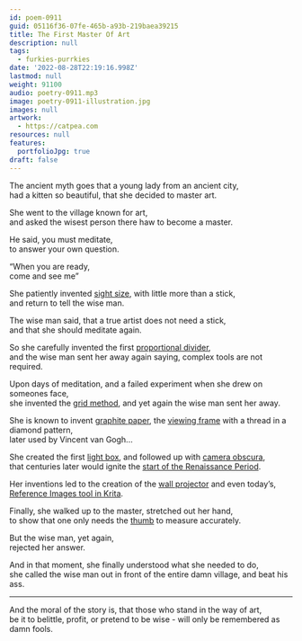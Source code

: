 ```yaml
---
id: poem-0911
guid: 05116f36-07fe-465b-a93b-219baea39215
title: The First Master Of Art
description: null
tags:
  - furkies-purrkies
date: '2022-08-28T22:19:16.998Z'
lastmod: null
weight: 91100
audio: poetry-0911.mp3
image: poetry-0911-illustration.jpg
images: null
artwork:
  - https://catpea.com
resources: null
features:
  portfolioJpg: true
draft: false
---
```


The ancient myth goes that a young lady from an ancient city,\
had a kitten so beautiful, that she decided to master art.

She went to the village known for art,\
and asked the wisest person there haw to become a master.

He said, you must meditate,\
to answer your own question.

“When you are ready,\
come and see me”

She patiently invented [sight size](https://www.youtube.com/watch?v=wiUFUHdNIsM), with little more than a stick,\
and return to tell the wise man.

The wise man said, that a true artist does not need a stick,\
and that she should meditate again.

So she carefully invented the first [proportional divider](https://www.youtube.com/watch?v=nEZMKc0nMAg),\
and the wise man sent her away again saying, complex tools are not required.

Upon days of meditation, and a failed experiment when she drew on someones face,\
she invented the [grid method](https://www.youtube.com/watch?v=bKtURFkwX6k), and yet again the wise man sent her away.

She is known to invent [graphite paper](https://www.youtube.com/watch?v=DZV9LPZV-T4), the [viewing frame](https://www.youtube.com/watch?v=Is-MvKg54e4) with a thread in a diamond pattern,\
later used by Vincent van Gogh...

She created the first [light box](https://www.youtube.com/watch?v=cuwvMuVv9qE), and followed up with [camera obscura](https://www.youtube.com/watch?v=RYvl6t0N94E),\
that centuries later would ignite the [start of the Renaissance Period](https://www.youtube.com/watch?v=Q0ZvWedVp20).

Her inventions led to the creation of the [wall projector](https://www.youtube.com/watch?v=S16g2qiYw7w) and even today’s,\
[Reference Images tool in Krita](https://www.youtube.com/watch?v=0uCH2z_zLmc).

Finally, she walked up to the master, stretched out her hand,\
to show that one only needs the [thumb](https://www.youtube.com/watch?v=Qz-z3I0Vbt4) to measure accurately.

But the wise man, yet again,\
rejected her answer.

And in that moment, she finally understood what she needed to do,\
she called the wise man out in front of the entire damn village, and beat his ass.

---

And the moral of the story is, that those who stand in the way of art,\
be it to belittle, profit, or pretend to be wise - will only be remembered as damn fools.
